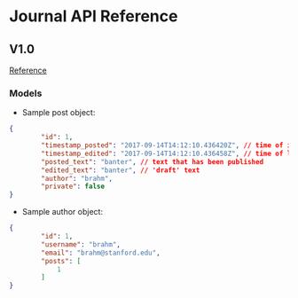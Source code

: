 # Journal API Reference
## V1.0

[Reference](APIReference.png)
### Models

* Sample post object:
```json
{
        "id": 1,
        "timestamp_posted": "2017-09-14T14:12:10.436420Z", // time of initial posting
        "timestamp_edited": "2017-09-14T14:12:10.436458Z", // time of last edit
        "posted_text": "banter", // text that has been published
        "edited_text": "banter", // 'draft' text
        "author": "brahm",
        "private": false
}
```

* Sample author object:
```json
{
        "id": 1,
        "username": "brahm",
        "email": "brahm@stanford.edu",
        "posts": [
            1
        ]
}
```

